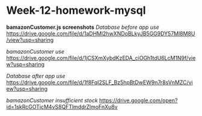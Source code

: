 # Week-12-homework-mysql

**bamazonCustomer.js screenshots**
*Database before app use*
https://drive.google.com/file/d/1aDHMl2hwXNDoBLkyJB5GG9DY57Ml8M8U/view?usp=sharing

*bamazonCustomer use*
https://drive.google.com/file/d/1jCSXmXybdKzEDA_ciOGh1tdU6LcM1N9f/view?usp=sharing

*Database after app use*
https://drive.google.com/file/d/1f8FqI2SLF_Bz5hpBtDwEW9n7r8sVnMZC/view?usp=sharing

*bamazonCustomer insufficient stock*
https://drive.google.com/open?id=1skRcGOTjcM4vS8QFTlmddrZlmoFnXu8v